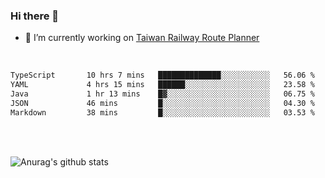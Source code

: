 ### Hi there 👋

- 🔭 I’m currently working on [Taiwan Railway Route Planner](https://github.com/Taiwan-Railway-Route-Planner)

<br/>

<!--START_SECTION:waka-->

```txt
TypeScript       10 hrs 7 mins   ██████████████░░░░░░░░░░░   56.06 %
YAML             4 hrs 15 mins   ██████░░░░░░░░░░░░░░░░░░░   23.58 %
Java             1 hr 13 mins    █▓░░░░░░░░░░░░░░░░░░░░░░░   06.75 %
JSON             46 mins         █░░░░░░░░░░░░░░░░░░░░░░░░   04.30 %
Markdown         38 mins         █░░░░░░░░░░░░░░░░░░░░░░░░   03.53 %
```

<!--END_SECTION:waka-->

<br/>
<br/>

![Anurag's github stats](https://github-readme-stats.vercel.app/api?username=DepickereSven&show_icons=true&theme=tokyonight)



<!--
**DepickereSven/DepickereSven** is a ✨ _special_ ✨ repository because its `README.md` (this file) appears on your GitHub profile.

Here are some ideas to get you started:

- 🔭 I’m currently working on ...
- 🌱 I’m currently learning ...
- 👯 I’m looking to collaborate on ...
- 🤔 I’m looking for help with ...
- 💬 Ask me about ...
- 📫 How to reach me: ...
- 😄 Pronouns: ...
- ⚡ Fun fact: ...
-->
